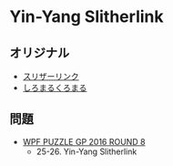 # Yin-Yang Slitherlink

## オリジナル
- [スリザーリンク](slitherlink.md)
- [しろまるくろまる](yinyang.md)

## 問題
- [WPF PUZZLE GP 2016 ROUND 8](../questions/wpfpgp2016-8.md)
	- 25-26. Yin-Yang Slitherlink
